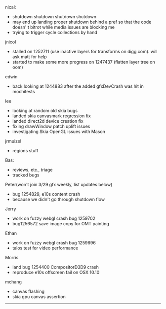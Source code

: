 nical:
* shutdown shutdown shutdown shutdown
* may end up landing proper shutdown behind a pref so that the code doesn' t bitrot while media issues are blocking me
* trying to trigger cycle collections by hand



jnicol
* stalled on 1252711 (use inactive layers for transforms on digg.com). will ask matt for help
* started to make some more progress on 1247437 (flatten layer tree on oom)



edwin
* back looking at 1244883 after the added gfxDevCrash was hit in mochitests



lee
* looking at random old skia bugs
* landed skia canvasmark regression fix
* landed direct2d device creation fix
* fixing drawWindow patch uplift issues
* investigating Skia OpenGL issues with Mason



jrmuizel
* regions stuff



Bas:
* reviews, etc., triage
* tracked bugs



Peter(won't join 3/29 gfx weekly, list updates below)
* bug 1254829, e10s content crash
* because we didn't go through shutdown flow



Jerry
* work on fuzzy webgl crash bug 1259702
* bug1256572 save image copy for OMT painting



Ethan
* work on fuzzy webgl crash bug 1259696
* talos test for video performance



Morris
* land bug 1254400 CompositorD3D9 crash
* reproduce e10s offscreen fail on OSX 10.10



mchang
* canvas flashing
* skia gpu canvas assertion

________________


